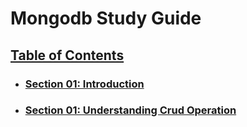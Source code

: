 # Mongodb Study Guide

## [Table of Contents](#table-of-contents)

- ### [Section 01: Introduction](#jkl)

- ### [Section 01: Understanding Crud Operation](https://github.com/theisaachome/mongo-study-notes/blob/main/section-02.md)
